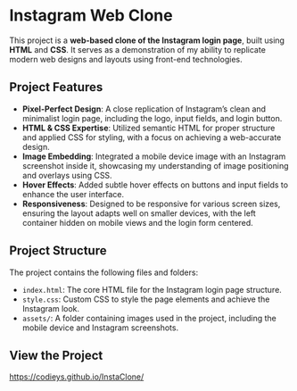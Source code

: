 # Instagram Web Clone

This project is a **web-based clone of the Instagram login page**, built using **HTML** and **CSS**. It serves as a demonstration of my ability to replicate modern web designs and layouts using front-end technologies.

## Project Features

- **Pixel-Perfect Design**: A close replication of Instagram’s clean and minimalist login page, including the logo, input fields, and login button.
- **HTML & CSS Expertise**: Utilized semantic HTML for proper structure and applied CSS for styling, with a focus on achieving a web-accurate design.
- **Image Embedding**: Integrated a mobile device image with an Instagram screenshot inside it, showcasing my understanding of image positioning and overlays using CSS.
- **Hover Effects**: Added subtle hover effects on buttons and input fields to enhance the user interface.
- **Responsiveness**: Designed to be responsive for various screen sizes, ensuring the layout adapts well on smaller devices, with the left container hidden on mobile views and the login form centered.

## Project Structure

The project contains the following files and folders:

- `index.html`: The core HTML file for the Instagram login page structure.
- `style.css`: Custom CSS to style the page elements and achieve the Instagram look.
- `assets/`: A folder containing images used in the project, including the mobile device and Instagram screenshots.

## View the Project

https://codieys.github.io/InstaClone/
